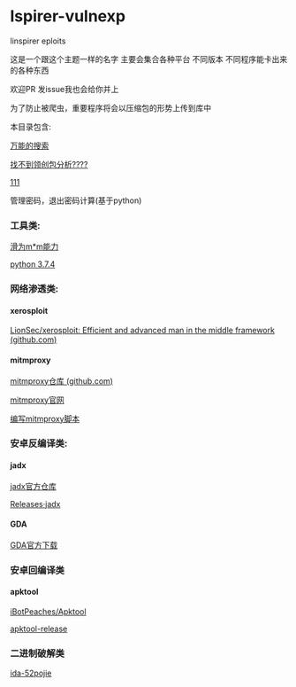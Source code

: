 # lspirer-vulnexp
linspirer eploits

这是一个跟这个主题一样的名字 主要会集合各种平台 不同版本 不同程序能卡出来的各种东西

欢迎PR 发issue我也会给你并上

为了防止被爬虫，重要程序将会以压缩包的形势上传到库中

本目录包含:

[万能的搜索](https://github.com/search?q=linspirer)

[找不到领创包分析????](https://github.com/F-Unction/LinspirerAppStoreEnumerator)

[111](https://github.com/ljlVink/magisk-root.github.io)

管理密码，退出密码计算(基于python)

### 工具类:

[滑为m*m能力](https://developer.huawei.com/consumer/cn/hms/right-sign/)

[python 3.7.4](https://www.python.org/downloads/release/python-374/)

### 网络渗透类:

#### xerosploit

[LionSec/xerosploit: Efficient and advanced man in the middle framework (github.com)](https://github.com/LionSec/xerosploit)

#### mitmproxy

[mitmproxy仓库 (github.com)](https://github.com/mitmproxy/mitmproxy)

[mitmproxy官网](https://www.mitmproxy.org/)

[编写mitmproxy脚本](https://blog.csdn.net/qianwenjun_19930314/article/details/88227335)

### 安卓反编译类:

#### jadx

[jadx官方仓库](https://github.com/skylot/jadx)

[Releases·jadx](https://github.com/skylot/jadx/releases/)

#### GDA

[GDA官方下载](https://github.com/charles2gan/GDA-android-reversing-Tool/releases)

### 安卓回编译类

#### apktool

[iBotPeaches/Apktool](https://github.com/iBotPeaches/Apktool)

[apktool-release](https://github.com/iBotPeaches/Apktool/releases)

### 二进制破解类

[ida-52pojie](https://down.52pojie.cn/Tools/Disassemblers/IDA.txt)

